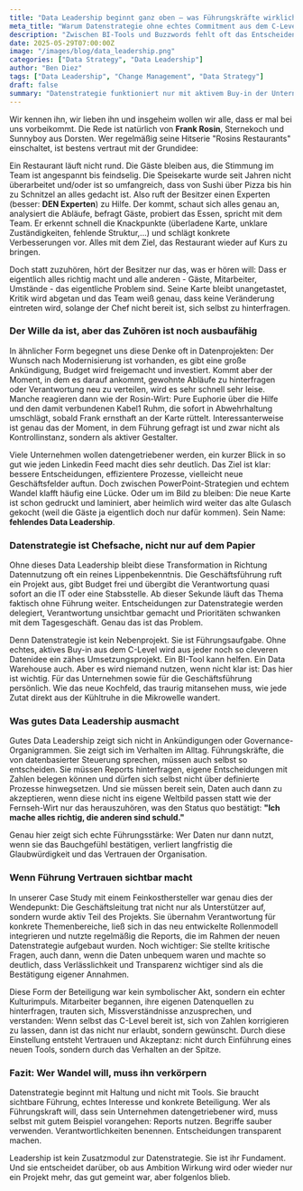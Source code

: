 ```yaml
---
title: "Data Leadership beginnt ganz oben – was Führungskräfte wirklich tun müssen"
meta_title: "Warum Datenstrategie ohne echtes Commitment aus dem C-Level scheitert und wie gelebte Führung die Grundlage für Veränderung schafft"
description: "Zwischen BI-Tools und Buzzwords fehlt oft das Entscheidende: echtes Data Leadership. Warum Veränderung im Kopf beginnt und was Frank Rosin damit zu tun hat."
date: 2025-05-29T07:00:00Z
image: "/images/blog/data_leadership.png"
categories: ["Data Strategy", "Data Leadership"]
author: "Ben Diez"
tags: ["Data Leadership", "Change Management", "Data Strategy"]
draft: false
summary: "Datenstrategie funktioniert nur mit aktivem Buy-in der Unternehmensführung. Warum Data Leadership kein Lippenbekenntnis ist und wie man statt Gulasch von gestern wirklich Neues schafft."
---
```


Wir kennen ihn, wir lieben ihn und insgeheim wollen wir alle, dass er mal bei uns vorbeikommt. Die Rede ist natürlich von **Frank Rosin**, Sternekoch und Sunnyboy aus Dorsten. Wer regelmäßig seine Hitserie "Rosins Restaurants" einschaltet, ist bestens vertraut mit der Grundidee:

Ein Restaurant läuft nicht rund. Die Gäste bleiben aus, die Stimmung im Team ist angespannt bis feindselig. Die Speisekarte wurde seit Jahren nicht überarbeitet und/oder ist so umfangreich, dass von Sushi über Pizza bis hin zu Schnitzel an alles gedacht ist. Also ruft der Besitzer einen Experten (besser: **DEN Experten**) zu Hilfe. Der kommt, schaut sich alles genau an, analysiert die Abläufe, befragt Gäste, probiert das Essen, spricht mit dem Team. Er erkennt schnell die Knackpunkte (überladene Karte, unklare Zuständigkeiten, fehlende Struktur,...) und schlägt konkrete Verbesserungen vor. Alles mit dem Ziel, das Restaurant wieder auf Kurs zu bringen.

Doch statt zuzuhören, hört der Besitzer nur das, was er hören will: Dass er eigentlich alles richtig macht und alle anderen - Gäste, Mitarbeiter, Umstände - das eigentliche Problem sind. Seine Karte bleibt unangetastet, Kritik wird abgetan und das Team weiß genau, dass keine Veränderung eintreten wird, solange der Chef nicht bereit ist, sich selbst zu hinterfragen.

### Der Wille da ist, aber das Zuhören ist noch ausbaufähig

In ähnlicher Form begegnet uns diese Denke oft in Datenprojekten: Der Wunsch nach Modernisierung ist vorhanden, es gibt eine große Ankündigung, Budget wird freigemacht und investiert. Kommt aber der Moment, in dem es darauf ankommt, gewohnte Abläufe zu hinterfragen oder Verantwortung neu zu verteilen, wird es sehr schnell sehr leise. Manche reagieren dann wie der Rosin-Wirt: Pure Euphorie über die Hilfe und den damit verbundenen Kabel1 Ruhm, die sofort in Abwehrhaltung umschlägt, sobald Frank ernsthaft an der Karte rüttelt. Interessanterweise ist genau das der Moment, in dem Führung gefragt ist und zwar nicht als Kontrollinstanz, sondern als aktiver Gestalter. 

Viele Unternehmen wollen datengetriebener werden, ein kurzer Blick in so gut wie jeden Linkedin Feed macht dies sehr deutlich. Das Ziel ist klar: bessere Entscheidungen, effizientere Prozesse, vielleicht neue Geschäftsfelder auftun. Doch zwischen PowerPoint-Strategien und echtem Wandel klafft häufig eine Lücke. Oder um im Bild zu bleiben: Die neue Karte ist schon gedruckt und laminiert, aber heimlich wird weiter das alte Gulasch gekocht (weil die Gäste ja eigentlich doch nur dafür kommen). Sein Name: **fehlendes Data Leadership**.

### Datenstrategie ist Chefsache, nicht nur auf dem Papier

Ohne dieses Data Leadership bleibt diese Transformation in Richtung Datennutzung oft ein reines Lippenbekenntnis. Die Geschäftsführung ruft ein Projekt aus, gibt Budget frei und übergibt die Verantwortung quasi sofort an die IT oder eine Stabsstelle. Ab dieser Sekunde läuft das Thema faktisch ohne Führung weiter. Entscheidungen zur Datenstrategie werden delegiert, Verantwortung unsichtbar gemacht und Prioritäten schwanken mit dem Tagesgeschäft. Genau das ist das Problem.

Denn Datenstrategie ist kein Nebenprojekt. Sie ist Führungsaufgabe. Ohne echtes, aktives Buy-in aus dem C-Level wird aus jeder noch so cleveren Datenidee ein zähes Umsetzungsprojekt. Ein BI-Tool kann helfen. Ein Data Warehouse auch. Aber es wird niemand nutzen, wenn nicht klar ist: Das hier ist wichtig. Für das Unternehmen sowie für die Geschäftsführung persönlich. Wie das neue Kochfeld, das traurig mitansehen muss, wie jede Zutat direkt aus der Kühltruhe in die Mikrowelle wandert.

### Was gutes Data Leadership ausmacht

Gutes Data Leadership zeigt sich nicht in Ankündigungen oder Governance-Organigrammen. Sie zeigt sich im Verhalten im Alltag. Führungskräfte, die von datenbasierter Steuerung sprechen, müssen auch selbst so entscheiden. Sie müssen Reports hinterfragen, eigene Entscheidungen mit Zahlen belegen können und dürfen sich selbst nicht über definierte Prozesse hinwegsetzen. Und sie müssen bereit sein, Daten auch dann zu akzeptieren, wenn diese nicht ins eigene Weltbild passen statt wie der Fernseh-Wirt nur das herauszuhören, was den Status quo bestätigt: **"Ich mache alles richtig, die anderen sind schuld."**

Genau hier zeigt sich echte Führungsstärke: Wer Daten nur dann nutzt, wenn sie das Bauchgefühl bestätigen, verliert langfristig die Glaubwürdigkeit und das Vertrauen der Organisation.

### Wenn Führung Vertrauen sichtbar macht

In unserer Case Study mit einem Feinkosthersteller war genau dies der Wendepunkt: Die Geschäftsleitung trat nicht nur als Unterstützer auf, sondern wurde aktiv Teil des Projekts. Sie übernahm Verantwortung für konkrete Themenbereiche, ließ sich in das neu entwickelte Rollenmodell integrieren und nutzte regelmäßig die Reports, die im Rahmen der neuen Datenstrategie aufgebaut wurden. Noch wichtiger: Sie stellte kritische Fragen, auch dann, wenn die Daten unbequem waren und machte so deutlich, dass Verlässlichkeit und Transparenz wichtiger sind als die Bestätigung eigener Annahmen.

Diese Form der Beteiligung war kein symbolischer Akt, sondern ein echter Kulturimpuls. Mitarbeiter begannen, ihre eigenen Datenquellen zu hinterfragen, trauten sich, Missverständnisse anzusprechen, und verstanden: Wenn selbst das C-Level bereit ist, sich von Zahlen korrigieren zu lassen, dann ist das nicht nur erlaubt, sondern gewünscht. Durch diese Einstellung entsteht Vertrauen und Akzeptanz: nicht durch Einführung eines neuen Tools, sondern durch das Verhalten an der Spitze.

### Fazit: Wer Wandel will, muss ihn verkörpern

Datenstrategie beginnt mit Haltung und nicht mit Tools. Sie braucht sichtbare Führung, echtes Interesse und konkrete Beteiligung. Wer als Führungskraft will, dass sein Unternehmen datengetriebener wird, muss selbst mit gutem Beispiel vorangehen: Reports nutzen. Begriffe sauber verwenden. Verantwortlichkeiten benennen. Entscheidungen transparent machen.

Leadership ist kein Zusatzmodul zur Datenstrategie. Sie ist ihr Fundament. Und sie entscheidet darüber, ob aus Ambition Wirkung wird oder wieder nur ein Projekt mehr, das gut gemeint war, aber folgenlos blieb.